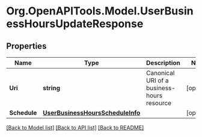 
# Org.OpenAPITools.Model.UserBusinessHoursUpdateResponse

## Properties

Name | Type | Description | Notes
------------ | ------------- | ------------- | -------------
**Uri** | **string** | Canonical URI of a business-hours resource | [optional] 
**Schedule** | [**UserBusinessHoursScheduleInfo**](UserBusinessHoursScheduleInfo.md) |  | [optional] 

[[Back to Model list]](../README.md#documentation-for-models)
[[Back to API list]](../README.md#documentation-for-api-endpoints)
[[Back to README]](../README.md)

